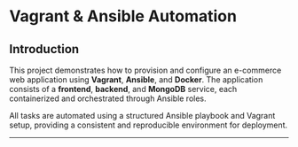 # Vagrant & Ansible Automation

## Introduction

This project demonstrates how to provision and configure an e-commerce web application using **Vagrant**, **Ansible**, and **Docker**. The application consists of a **frontend**, **backend**, and **MongoDB** service, each containerized and orchestrated through Ansible roles.

All tasks are automated using a structured Ansible playbook and Vagrant setup, providing a consistent and reproducible environment for deployment.

---